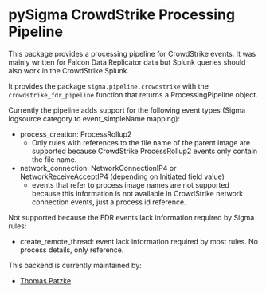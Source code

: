 # pySigma CrowdStrike Processing Pipeline

This package provides a processing pipeline for CrowdStrike events. It was mainly written for Falcon Data Replicator data but Splunk queries should also work in the CrowdStrike Splunk.

It provides the package `sigma.pipeline.crowdstrike` with the `crowdstrike_fdr_pipeline` function that returns a ProcessingPipeline object.

Currently the pipeline adds support for the following event types (Sigma logsource category to event_simpleName mapping):

* process_creation: ProcessRollup2
    * Only rules with references to the file name of the parent image are supported because CrowdStrike ProcessRollup2 events only contain the file name.
* network_connection: NetworkConnectionIP4 or NetworkReceiveAcceptIP4 (depending on Initiated field value)
    * events that refer to process image names are not supported because this information is not available in CrowdStrike network connection events, just a process id reference.

Not supported because the FDR events lack information required by Sigma rules:

* create_remote_thread: event lack information required by most rules. No process details, only reference.

This backend is currently maintained by:

* [Thomas Patzke](https://github.com/thomaspatzke/)